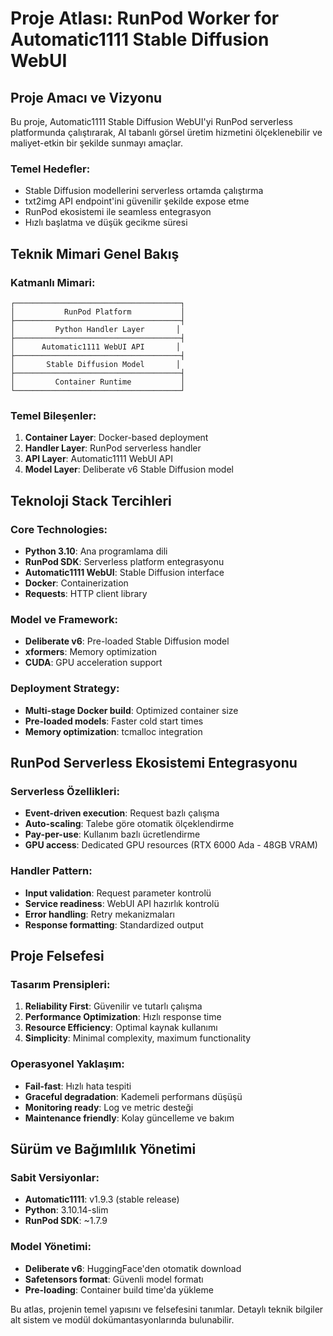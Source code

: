 # Proje Atlası: RunPod Worker for Automatic1111 Stable Diffusion WebUI

## Proje Amacı ve Vizyonu

Bu proje, Automatic1111 Stable Diffusion WebUI'yi RunPod serverless platformunda çalıştırarak, AI tabanlı görsel üretim hizmetini ölçeklenebilir ve maliyet-etkin bir şekilde sunmayı amaçlar.

### Temel Hedefler:
- Stable Diffusion modellerini serverless ortamda çalıştırma
- txt2img API endpoint'ini güvenilir şekilde expose etme
- RunPod ekosistemi ile seamless entegrasyon
- Hızlı başlatma ve düşük gecikme süresi

## Teknik Mimari Genel Bakış

### Katmanlı Mimari:
```
┌─────────────────────────────────────┐
│           RunPod Platform           │
├─────────────────────────────────────┤
│         Python Handler Layer       │
├─────────────────────────────────────┤
│      Automatic1111 WebUI API       │
├─────────────────────────────────────┤
│       Stable Diffusion Model       │
├─────────────────────────────────────┤
│         Container Runtime           │
└─────────────────────────────────────┘
```

### Temel Bileşenler:
1. **Container Layer**: Docker-based deployment
2. **Handler Layer**: RunPod serverless handler
3. **API Layer**: Automatic1111 WebUI API
4. **Model Layer**: Deliberate v6 Stable Diffusion model

## Teknoloji Stack Tercihleri

### Core Technologies:
- **Python 3.10**: Ana programlama dili
- **RunPod SDK**: Serverless platform entegrasyonu
- **Automatic1111 WebUI**: Stable Diffusion interface
- **Docker**: Containerization
- **Requests**: HTTP client library

### Model ve Framework:
- **Deliberate v6**: Pre-loaded Stable Diffusion model
- **xformers**: Memory optimization
- **CUDA**: GPU acceleration support

### Deployment Strategy:
- **Multi-stage Docker build**: Optimized container size
- **Pre-loaded models**: Faster cold start times
- **Memory optimization**: tcmalloc integration

## RunPod Serverless Ekosistemi Entegrasyonu

### Serverless Özellikleri:
- **Event-driven execution**: Request bazlı çalışma
- **Auto-scaling**: Talebe göre otomatik ölçeklendirme
- **Pay-per-use**: Kullanım bazlı ücretlendirme
- **GPU access**: Dedicated GPU resources (RTX 6000 Ada - 48GB VRAM)

### Handler Pattern:
- **Input validation**: Request parameter kontrolü
- **Service readiness**: WebUI API hazırlık kontrolü
- **Error handling**: Retry mekanizmaları
- **Response formatting**: Standardized output

## Proje Felsefesi

### Tasarım Prensipleri:
1. **Reliability First**: Güvenilir ve tutarlı çalışma
2. **Performance Optimization**: Hızlı response time
3. **Resource Efficiency**: Optimal kaynak kullanımı
4. **Simplicity**: Minimal complexity, maximum functionality

### Operasyonel Yaklaşım:
- **Fail-fast**: Hızlı hata tespiti
- **Graceful degradation**: Kademeli performans düşüşü
- **Monitoring ready**: Log ve metric desteği
- **Maintenance friendly**: Kolay güncelleme ve bakım

## Sürüm ve Bağımlılık Yönetimi

### Sabit Versiyonlar:
- **Automatic1111**: v1.9.3 (stable release)
- **Python**: 3.10.14-slim
- **RunPod SDK**: ~1.7.9

### Model Yönetimi:
- **Deliberate v6**: HuggingFace'den otomatik download
- **Safetensors format**: Güvenli model formatı
- **Pre-loading**: Container build time'da yükleme

Bu atlas, projenin temel yapısını ve felsefesini tanımlar. Detaylı teknik bilgiler alt sistem ve modül dokümantasyonlarında bulunabilir.
